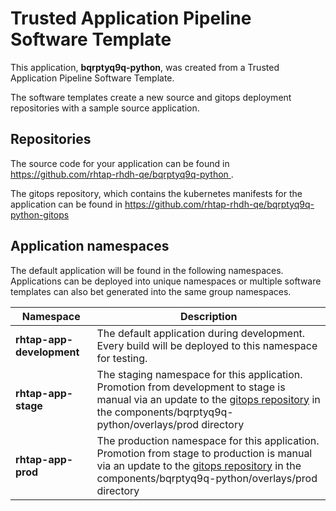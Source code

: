 # Trusted Application Pipeline Software Template

This application, **bqrptyq9q-python**, was created from a Trusted Application Pipeline Software Template.

The software templates create a new source and gitops deployment repositories with a sample source application. 

## Repositories

The source code for your application can be found in [https://github.com/rhtap-rhdh-qe/bqrptyq9q-python ](https://github.com/rhtap-rhdh-qe/bqrptyq9q-python ).
 
The gitops repository, which contains the kubernetes manifests for the application can be found in 
[https://github.com/rhtap-rhdh-qe/bqrptyq9q-python-gitops ](https://github.com/rhtap-rhdh-qe/bqrptyq9q-python-gitops ) 

## Application namespaces 

The default application will be found in the following namespaces. Applications can be deployed into unique namespaces or multiple software templates can also bet generated into the same group namespaces.  

|  Namespace   |  Description   |  
| -------- | -------- |   
| **rhtap-app-development** | The default application during development. Every build will be deployed to this namespace for testing. | 
| **rhtap-app-stage** | The staging namespace for this application. Promotion from development to stage is manual via an update to the [gitops repository](https://github.com/rhtap-rhdh-qe/bqrptyq9q-python-gitops ) in the components/bqrptyq9q-python/overlays/prod directory |  
| **rhtap-app-prod** | The production namespace for this application. Promotion from stage to production is manual via an update to the [gitops repository](https://github.com/rhtap-rhdh-qe/bqrptyq9q-python-gitops ) in the components/bqrptyq9q-python/overlays/prod directory | 